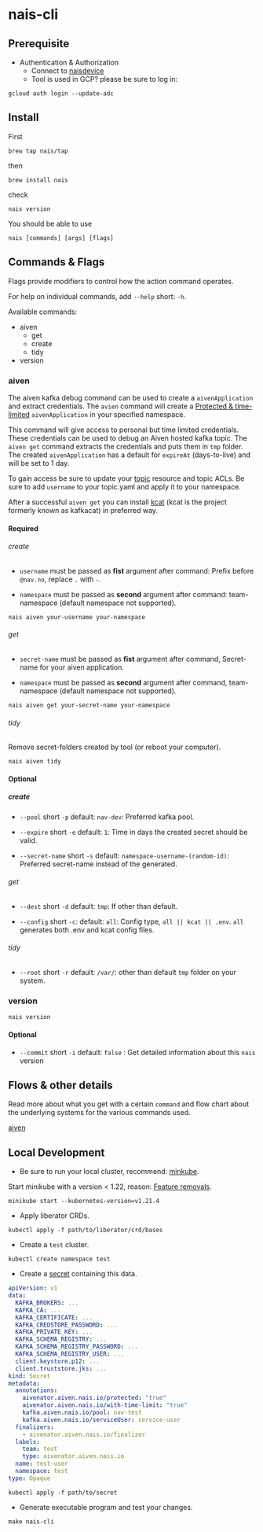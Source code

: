 # nais-cli

## Prerequisite

* Authentication & Authorization
    * Connect to [naisdevice](https://doc.nais.io/device/)
    * Tool is used in GCP? please be sure to log in:

```
gcloud auth login --update-adc
```

## Install

First

```
brew tap nais/tap
```

then

```
brew install nais  
```

check

```
nais version
```

You should be able to use

```
nais [commands] [args] [flags]
```

## Commands & Flags

Flags provide modifiers to control how the action command operates.

For help on individual commands, add `--help` short: `-h`.

Available commands:

- aiven
    - get
    - create
    - tidy
- version

### aiven

The aiven kafka debug command can be used to create a `aivenApplication` and extract credentials. The `avien` command
will create
a [Protected & time-limited](https://doc.nais.io/persistence/kafka/#accessing-topics-from-an-application-on-legacy-infrastructure) `aivenApplication`
in your specified namespace.

This command will give access to personal but time limited credentials. These credentials can be used to debug an Aiven
hosted kafka topic. The `aiven get` command extracts the credentials and puts them in `tmp` folder. The
created `aivenApplication` has a default for `expireAt` (days-to-live) and will be set to 1 day.

To gain access be sure to update
your [topic](https://doc.nais.io/persistence/kafka/#creating-topics-and-defining-access) resource and topic ACLs. Be sure to add `username`
to your topic.yaml and apply it to your namespace.

After a successful `aiven get` you can install [kcat](https://github.com/edenhill/kcat) (kcat is the project formerly
known as kafkacat) in preferred way.

#### Required

###### create

* `username` must be passed as **fist** argument after command: Prefix before `@nav.no`, replace `.` with `-`.

* `namespace` must be passed as **second** argument after command: team-namespace (default namespace not supported).

```
nais aiven your-username your-namespace
```

###### get

* `secret-name` must be passed as **fist** argument after command, Secret-name for your aiven application.

* `namespace` must be passed as **second** argument after command, team-namespace (default namespace not supported).

```
nais aiven get your-secret-name your-namespace
```

###### tidy

Remove secret-folders created by tool (or reboot your computer).

```
nais aiven tidy
```

#### Optional

##### create

* `--pool` short `-p` default: `nav-dev`: Preferred kafka pool.

* `--expire` short `-e` default: `1`: Time in days the created secret should be valid.

* `--secret-name` short `-s` default: `namespace-username-(random-id)`: Preferred secret-name instead of the generated.

###### get

* `--dest` short `-d` default: `tmp`: If other than default.

* `--config` short `-c`: default: `all`: Config type, `all || kcat || .env`. `all` generates both .env and kcat config
  files.

###### tidy

* `--root` short `-r` default: `/var/`: other than default `tmp` folder on your system.

### version

```
nais version
```

#### Optional

* `--commit` short `-i` default: `false` : Get detailed information about this `nais` version

## Flows & other details

Read more about what you get with a certain `command` and flow chart about the underlying systems for the various
commands used.

[aiven](doc/AIVEN_README.md)

## Local Development

* Be sure to run your local cluster, recommend: [minkube](https://minikube.sigs.k8s.io/docs/start/).

Start minikube with a version < 1.22,
reason: [Feature removals](https://kubernetes.io/blog/2021/07/14/upcoming-changes-in-kubernetes-1-22/).

```
minikube start --kubernetes-version=v1.21.4
```

* Apply liberator CRDs.

```
kubectl apply -f path/to/liberator/crd/bases
```

* Create a `test` cluster.

```
kubectl create namespace test
```

* Create a [secret](https://doc.nais.io/persistence/kafka/#application-config) containing this data.

```yaml
apiVersion: v1
data:
  KAFKA_BROKERS: ...
  KAFKA_CA: ...
  KAFKA_CERTIFICATE: ...
  KAFKA_CREDSTORE_PASSWORD: ...
  KAFKA_PRIVATE_KEY: ...
  KAFKA_SCHEMA_REGISTRY: ...
  KAFKA_SCHEMA_REGISTRY_PASSWORD: ...
  KAFKA_SCHEMA_REGISTRY_USER: ...
  client.keystore.p12: ...
  client.truststore.jks: ...
kind: Secret
metadata:
  annotations:
    aivenator.aiven.nais.io/protected: "true"
    aivenator.aiven.nais.io/with-time-limit: "true"
    kafka.aiven.nais.io/pool: nav-test
    kafka.aiven.nais.io/serviceUser: service-user
  finalizers:
    - aivenator.aiven.nais.io/finalizer
  labels:
    team: test
    type: aivenator.aiven.nais.io
  name: test-user
  namespace: test
type: Opaque
```

```
kubectl apply -f path/to/secret
```

* Generate executable program and test your changes.

```
make nais-cli
```
